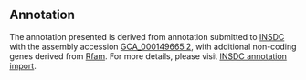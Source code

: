 

Annotation
----------

The annotation presented is derived from annotation submitted to
[INSDC](http://www.insdc.org) with the assembly accession
[GCA\_000149665.2](http://www.ebi.ac.uk/ena/data/view/GCA_000149665.2),
with additional non-coding genes derived from
[Rfam](http://rfam.xfam.org/). For more details, please visit [INSDC
annotation
import](http://ensemblgenomes.org/info/data/insdc_annotation).

